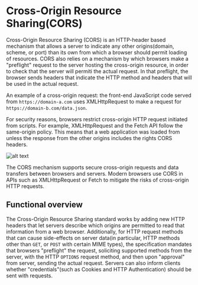 # Cross-Origin Resource Sharing(CORS)

Cross-Origin Resource Sharing (CORS) is an HTTP-header based mechanism that allows a server to indicate any other origins(domain, scheme, or port) than its own from which a browser should permit loading of resources. CORS also relies on a mechanism by which browsers make a "preflight" request to the server hosting the cross-origin resource, in order to check that the server will permiti the actual request. In that preflight, the browser sends headers that indicate the HTTP method and headers that will be used in the actual request.

An example of a cross-origin request: the front-end JavaScript code served from ```https://domain-a.com``` uses XMLHttpRequest to make a request for ```https://domain-b.com/data.json```.

For security reasons, browsers restrict cross-origin HTTP request initiated from scripts. For example, XMLHttpRequest and the Fetch API follow the same-origin policy. This means that a web application was loaded from unless the response from the other origins includes the rights CORS headers.

![alt text](https://mdn.mozillademos.org/files/14295/CORS_principle.png)

The CORS mechanism supports secure cross-origin requests and data transfers between browsers and servers. Modern browsers use CORS in APIs such as XMLHttpRequest or Fetch to mitigate the risks of cross-origin HTTP requests.

## Functional overview
The Cross-Origin Resource Sharing standard works by adding new HTTP headers that let servers describe which origins are permitted to read that information from a web browser. Additionally, for HTTP request methods that can cause side-effects on server data(in particular, HTTP methods other than ```GET```, or ```POST``` with certain MIME types), the specification mandates that browsers "preflight" the request, soliciting supported methods from the server, with the HTTP ```OPTIONS``` request method, and then upon "approval" from server, sending the actual request.
Servers can also inform clients whether "credentials"(such as Cookies and HTTP Authentication) should be sent with requests.
